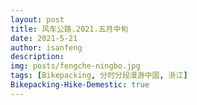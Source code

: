 ```yaml
---
layout: post
title: 风车公路.2021.五月中旬
date: 2021-5-21
author: isanfeng
description:
img: posts/fengche-ningbo.jpg
tags: [Bikepacking, 分时分段漫游中国, 浙江]
Bikepacking-Hike-Demestic: true
---
```

